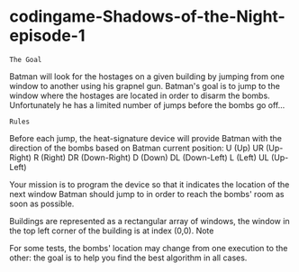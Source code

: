 # codingame-Shadows-of-the-Night-episode-1

 	The Goal

Batman will look for the hostages on a given building by jumping from one window to another using his grapnel gun. Batman's goal is to jump to the window where the hostages are located in order to disarm the bombs. Unfortunately he has a limited number of jumps before the bombs go off...

 	Rules

Before each jump, the heat-signature device will provide Batman with the direction of the bombs based on Batman current position: 
U (Up)
UR (Up-Right)
R (Right)
DR (Down-Right)
D (Down)
DL (Down-Left)
L (Left)
UL (Up-Left)

Your mission is to program the device so that it indicates the location of the next window Batman should jump to in order to reach the bombs' room as soon as possible.

Buildings are represented as a rectangular array of windows, the window in the top left corner of the building is at index (0,0).
 	Note

For some tests, the bombs' location may change from one execution to the other: the goal is to help you find the best algorithm in all cases.
